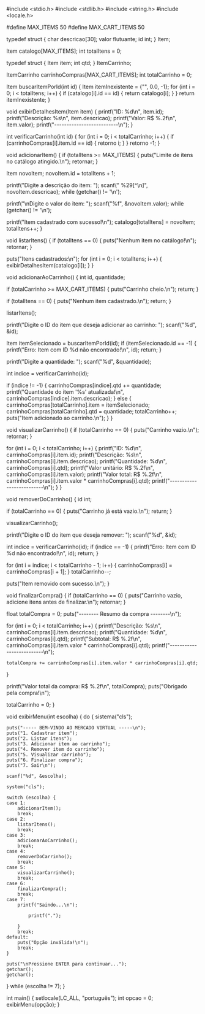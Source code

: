 #include <stdio.h> #include <stdlib.h> #include <string.h> #include <locale.h>

#define MAX_ITEMS 50 #define MAX_CART_ITEMS 50

typedef struct { char descricao[30]; valor flutuante; id int; } Item;

Item catalogo[MAX_ITEMS]; int totalItens = 0;

typedef struct { Item item; int qtd; } ItemCarrinho;

ItemCarrinho carrinhoCompras[MAX_CART_ITEMS]; int totalCarrinho = 0;

Item buscarItemPorId(int id) { Item itemInexistente = {"", 0.0, -1}; for (int i = 0; i < totalItens; i++) { if (catalogo[i].id == id) { return catalogo[i]; } } return itemInexistente; }

void exibirDetalhesItem(Item item) { printf("ID: %d\n", item.id); printf("Descrição: %s\n", item.descricao); printf("Valor: R$ %.2f\n", item.valor); printf("--------------------------\n"); }

int verificarCarrinho(int id) { for (int i = 0; i < totalCarrinho; i++) { if (carrinhoCompras[i].item.id == id) { retorno i; } } retorno -1; }

void adicionarItem() { if (totalItens >= MAX_ITEMS) { puts("Limite de itens no catálogo atingido.\n"); retornar; }

Item novoItem;
novoItem.id = totalItens + 1;

printf("Digite a descrição do item: ");
scanf(" %29[^\n]", novoItem.descricao);
while (getchar() != '\n');

printf("\nDigite o valor do item: ");
scanf("%f", &novoItem.valor);
while (getchar() != '\n');

printf("Item cadastrado com sucesso!\n");
catalogo[totalItens] = novoItem;
totalItens++;
}

void listarItens() { if (totalItens == 0) { puts("Nenhum item no catálogo!\n"); retornar; }

puts("Itens cadastrados:\n");
for (int i = 0; i < totalItens; i++) {
    exibirDetalhesItem(catalogo[i]);
}
}

void adicionarAoCarrinho() { int id, quantidade;

if (totalCarrinho >= MAX_CART_ITEMS) {
    puts("Carrinho cheio.\n");
    return;
}

if (totalItens == 0) {
    puts("Nenhum item cadastrado.\n");
    return;
}

listarItens();

printf("Digite o ID do item que deseja adicionar ao carrinho: ");
scanf("%d", &id);

Item itemSelecionado = buscarItemPorId(id);
if (itemSelecionado.id == -1) {
    printf("Erro: Item com ID %d não encontrado!\n", id);
    return;
}

printf("Digite a quantidade: ");
scanf("%d", &quantidade);

int indice = verificarCarrinho(id);

if (indice != -1) {
    carrinhoCompras[indice].qtd += quantidade;
    printf("Quantidade do item '%s' atualizada!\n", carrinhoCompras[indice].item.descricao);
} else {
    carrinhoCompras[totalCarrinho].item = itemSelecionado;
    carrinhoCompras[totalCarrinho].qtd = quantidade;
    totalCarrinho++;
    puts("Item adicionado ao carrinho.\n");
}
}

void visualizarCarrinho() { if (totalCarrinho == 0) { puts("Carrinho vazio.\n"); retornar; }

for (int i = 0; i < totalCarrinho; i++) {
    printf("ID: %d\n", carrinhoCompras[i].item.id);
    printf("Descrição: %s\n", carrinhoCompras[i].item.descricao);
    printf("Quantidade: %d\n", carrinhoCompras[i].qtd);
    printf("Valor unitário: R$ %.2f\n", carrinhoCompras[i].item.valor);
    printf("Valor total: R$ %.2f\n", carrinhoCompras[i].item.valor * carrinhoCompras[i].qtd);
    printf("--------------------------\n");
}
}

void removerDoCarrinho() { id int;

if (totalCarrinho == 0) {
    puts("Carrinho já está vazio.\n");
    return;
}

visualizarCarrinho();

printf("Digite o ID do item que deseja remover: ");
scanf("%d", &id);

int indice = verificarCarrinho(id);
if (indice == -1) {
    printf("Erro: Item com ID %d não encontrado!\n", id);
    return;
}

for (int i = indice; i < totalCarrinho - 1; i++) {
    carrinhoCompras[i] = carrinhoCompras[i + 1];
}
totalCarrinho--;

puts("Item removido com sucesso.\n");
}

void finalizarCompra() { if (totalCarrinho == 0) { puts("Carrinho vazio, adicione itens antes de finalizar.\n"); retornar; }

float totalCompra = 0;
puts("-------- Resumo da compra --------\n");

for (int i = 0; i < totalCarrinho; i++) {
    printf("Descrição: %s\n", carrinhoCompras[i].item.descricao);
    printf("Quantidade: %d\n", carrinhoCompras[i].qtd);
    printf("Subtotal: R$ %.2f\n", carrinhoCompras[i].item.valor * carrinhoCompras[i].qtd);
    printf("--------------------------\n");

    totalCompra += carrinhoCompras[i].item.valor * carrinhoCompras[i].qtd;
}

printf("Valor total da compra: R$ %.2f\n", totalCompra);
puts("Obrigado pela compra!\n");

totalCarrinho = 0; 
}

void exibirMenu(int escolha) { do { sistema("cls");

    puts("----- BEM-VINDO AO MERCADO VIRTUAL -----\n");
    puts("1. Cadastrar item");
    puts("2. Listar itens");
    puts("3. Adicionar item ao carrinho");
    puts("4. Remover item do carrinho");
    puts("5. Visualizar carrinho");
    puts("6. Finalizar compra");
    puts("7. Sair\n");

    scanf("%d", &escolha);

    system("cls");

    switch (escolha) {
    case 1:
        adicionarItem();
        break;
    case 2:
        listarItens();
        break;
    case 3:
        adicionarAoCarrinho();
        break;
    case 4:
        removerDoCarrinho();
        break;
    case 5:
        visualizarCarrinho();
        break;
    case 6:
        finalizarCompra();
        break;
    case 7:
        printf("Saindo...\n");
        
            printf(".");
            
        }
        break;
    default:
        puts("Opção inválida!\n");
        break;
    }

    puts("\nPressione ENTER para continuar...");
    getchar();
    getchar();

} while (escolha != 7);
}

int main() { setlocale(LC_ALL, "português"); int opcao = 0; exibirMenu(opção); }
